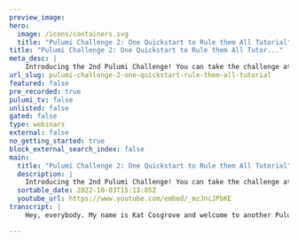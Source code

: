 ```yaml
---
preview_image:
hero:
  image: /icons/containers.svg
  title: "Pulumi Challenge 2: One Quickstart to Rule them All Tutorial"
title: "Pulumi Challenge 2: One Quickstart to Rule them All Tutor..."
meta_desc: |
    Introducing the 2nd Pulumi Challenge! You can take the challenge at: https://pulumip.us/1-Quickstart
url_slug: pulumi-challenge-2-one-quickstart-rule-them-all-tutorial
featured: false
pre_recorded: true
pulumi_tv: false
unlisted: false
gated: false
type: webinars
external: false
no_getting_started: true
block_external_search_index: false
main:
  title: "Pulumi Challenge 2: One Quickstart to Rule them All Tutorial"
  description: |
    Introducing the 2nd Pulumi Challenge! You can take the challenge at: https://pulumip.us/1-Quickstart We’ll walk you through building a serverless application with AWS API Gateway and Lambda. Thanks to the use of Pulumi Architecture Templates, you don’t even have to write the code yourself! You’ll also learn about Policy Packs with Pulumi, allowing you to gate deployments with security or business logic policies. As a reward for completion, we’ll send you a limited edition prize!  Missed the first challenge? Check it out here: https://youtu.be/NU7uOy273jQ
  sortable_date: 2022-10-03T15:13:05Z
  youtube_url: https://www.youtube.com/embed/_mzJncJPbKE
transcript: |
    Hey, everybody. My name is Kat Cosgrove and welcome to another Pulumi challenge. If you've never tried the Pulumi challenge before, these are a series of small self-contained tutorials, a little bit more in depth than what you might see on the blog or a little bit weirder than what you might see on the blog. Each one of them is trying to teach you something about a way to use Pulumi. And more importantly, we give you some free stuff in the process for this month. We're going to be going through the new Pulumi architecture templates. We'll be standing up a small application on Aws API Gateway and LAMBDA. And the best part is that you don't actually have to write any of the code yourself, the architecture templates handle it for you. We'll also go into policy packs a little bit to learn about enforcing security or business logic rules against your gated deployments. And that's how we're gonna send you some swag. So let's get into it. I'll walk you through one. So here we go. Starting off. The first thing we need to do is create a new directory to work out of and navigate into it. There we go, quick start challenge. And then we are going to spin up a new server list template. Just run Pulumi new serverless Aws Python. You can just select all of the defaults here and it'll go ahead and install a bunch of dependencies for you. Takes just a few seconds. There we go. And we've created several files here. Let's take a look at them in our main dot Pie. We've got a little bit happening here. We're creating an IM role, a Lambda function and our API gateway. And here is the handler for our function. It's just returning the date time and here is the little website that stands up for you. So let's actually deploy this run Pulumi up and you're gonna see it start to create a bunch of assets for you. This is your Pulumi preview. Uh It's just a heads up about what's going to be created if you select. Yes. So we've selected. Yes. And things are starting to go. This is usually pretty quick. It does depend on what you're deploying, but in this case, it's only gonna take a few seconds here. There we go. Or a three bucket or IM roll roll policy, the API gateway. And here we go. And you see, it's given us this little URL output that we've asked for in our code stood up by the architecture template. Let's go see what's there and there it is displaying the current time constantly updating. Cool, but we can make this better, we can do more. These are very extensible. So let's create a policy pack, create a new directory and CD into it. And then we're going to create a new policy by just running Pulumi new uh policy for Aws Python. It is going to do the same thing again. Create a bunch of files for us, install all of our dependencies for us and our new policy pack is ready to go. So let's take a look, see what's going on in here, several files once again. And we've got this main dot Pie, we're going to replace this. I've copied the code over here. It's included for you on the actual page for the challenge. So you don't have to type all of this out, don't worry about it, but this is what's submitting our swag and it's enforcing the actual content of the swag dot JSON. We'll create later what's in it and the uh actual types. So let's go back up a directory and create our swag dot Json. So you can get some free stuff. We just need to give it a little bit of information. So the policy expects a few things. Pulumi challenge swag. And we need a name. My name is Kat Cosgrove. We need an email address. I'll use my work email. If I can type here we go and an address for us to send you something. I'm using a fake one because this is a test and your size. Uh one of SML and XL. Here we go. We also need to make sure that our requirements are updated in our actual Pulumi program. So we're gonna go ahead and grab the version of Pulumi policy and that policy also relies on the requests package. So we're gonna add those and run a Pulumi preview. Tell it, we're going to be using a policy pack in the policy directory and that the config for the policy pack is swag dot Jason and it barfed because I forgot to install all of those dependencies. So do make sure that you install your dependencies. Let's get those installed correctly. There we go. And now it's gone all done. We'll get you some swag. Not bad. Huh? Thanks for watching. Come back for the next one.

---
```

